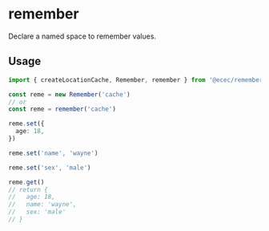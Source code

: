 # remember

Declare a named space to remember values.

## Usage

```ts
import { createLocationCache, Remember, remember } from '@ecec/remember'

const reme = new Remember('cache')
// or
const reme = remember('cache')

reme.set({
  age: 18,
})

reme.set('name', 'wayne')

reme.set('sex', 'male')

reme.get()
// return {
//   age: 18,
//   name: 'wayne',
//   sex: 'male'
// }
```


